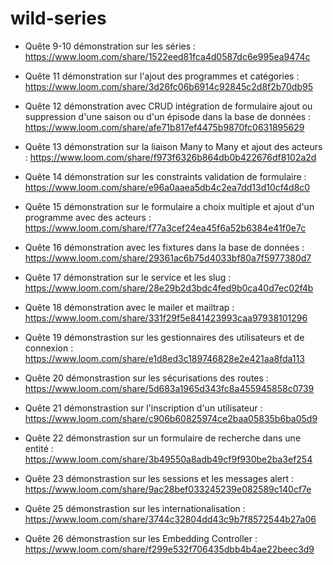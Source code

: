 # wild-series

- Quête 9-10 démonstration sur les séries : https://www.loom.com/share/1522eed81fca4d0587dc6e995ea9474c

- Quête 11 démonstration sur l'ajout des programmes et catégories : https://www.loom.com/share/3d26fc06b6914c92845c2d8f2b70db95

- Quête 12 démonstration avec CRUD intégration de formulaire ajout ou suppression d'une saison ou d'un épisode dans la base de données : https://www.loom.com/share/afe71b817ef4475b9870fc0631895629

- Quête 13 démonstration sur la liaison Many to Many et ajout des acteurs : https://www.loom.com/share/f973f6326b864db0b422676df8102a2d

- Quête 14 démonstration sur les constraints validation de formulaire : https://www.loom.com/share/e96a0aaea5db4c2ea7dd13d10cf4d8c0

- Quête 15 démonstration sur le formulaire a choix multiple et ajout d'un programme avec des acteurs : https://www.loom.com/share/f77a3cef24ea45f6a52b6384e41f0e7c

- Quête 16 démonstration avec les fixtures dans la base de données : https://www.loom.com/share/29361ac6b75d4033bf80a7f5977380d7

- Quête 17 démonstration sur le service et les slug : https://www.loom.com/share/28e29b2d3bdc4fed9b0ca40d7ec02f4b

- Quête 18 démonstration avec le mailer et mailtrap : https://www.loom.com/share/331f29f5e841423993caa97938101296

- Quête 19 démonstrastion sur les gestionnaires des utilisateurs et de connexion : https://www.loom.com/share/e1d8ed3c189746828e2e421aa8fda113

- Quête 20 démonstrastion sur les sécurisations des routes : https://www.loom.com/share/5d683a1965d343fc8a455945858c0739

- Quête 21 démonstrastion sur l'inscription d'un utilisateur : https://www.loom.com/share/c906b60825974ce2baa05835b6ba05d9

- Quête 22 démonstrastion sur un formulaire de recherche dans une entité : https://www.loom.com/share/3b49550a8adb49cf9f930be2ba3ef254

- Quête 23 démonstrastion sur les sessions et les messages alert : https://www.loom.com/share/9ac28bef033245239e082589c140cf7e

- Quête 25 démonstrastion sur les internationalisation : https://www.loom.com/share/3744c32804dd43c9b7f8572544b27a06

- Quête 26 démonstrastion sur les Embedding Controller : https://www.loom.com/share/f299e532f706435dbb4b4ae22beec3d9